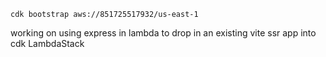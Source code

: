 ```shell
cdk bootstrap aws://851725517932/us-east-1
```

working on using express in lambda to drop in an existing vite ssr app into cdk LambdaStack
